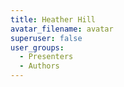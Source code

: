 ```yaml
---
title: Heather Hill
avatar_filename: avatar
superuser: false
user_groups:
  - Presenters
  - Authors
---
```


